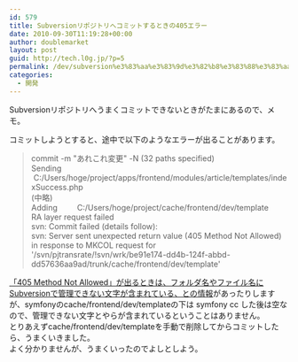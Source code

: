 ```yaml
---
id: 579
title: Subversionリポジトリへコミットするときの405エラー
date: 2010-09-30T11:19:28+00:00
author: doublemarket
layout: post
guid: http://tech.l0g.jp/?p=5
permalink: /dev/subversion%e3%83%aa%e3%83%9d%e3%82%b8%e3%83%88%e3%83%aa%e3%81%b8%e3%82%b3%e3%83%9f%e3%83%83%e3%83%88%e3%81%99%e3%82%8b%e3%81%a8%e3%81%8d%e3%81%ae405%e3%82%a8%e3%83%a9%e3%83%bc/
categories:
  - 開発
---
```


Subversionリポジトリへうまくコミットできないときがたまにあるので、メモ。

<div>
</div>

<div id="_mcePaste">
  コミットしようとすると、途中で以下のようなエラーが出ることがあります。
</div>

<div id="_mcePaste">
</div>

> <div>
>   commit -m "あれこれ変更" -N (32 paths specified)
> </div>
> 
> <div id="_mcePaste">
>   Sending        C:/Users/hoge/project/apps/frontend/modules/article/templates/indexSuccess.php
> </div>
> 
> <div id="_mcePaste">
>   (中略)
> </div>
> 
> <div id="_mcePaste">
>   Adding         C:/Users/hoge/project/cache/frontend/dev/template
> </div>
> 
> <div id="_mcePaste">
>   RA layer request failed
> </div>
> 
> <div id="_mcePaste">
>   svn: Commit failed (details follow):
> </div>
> 
> <div id="_mcePaste">
>   svn: Server sent unexpected return value (405 Method Not Allowed) in response to MKCOL request for '/svn/pjtransrate/!svn/wrk/be91e174-dd4b-124f-abbd-dd57636aa9ad/trunk/cache/frontend/dev/template'
> </div>
> 
> <div id="_mcePaste">
>
> </div>

<div id="_mcePaste">
  <a href="http://pentan.info/program/tools/svn_commit_error.html" target="_blank">「405 Method Not Allowed」が出るときは、フォルダ名やファイル名にSubversionで管理できない文字が含まれている、との情報</a>があったりしますが、symfonyのcache/frontend/dev/templateの下は symfony cc した後は空なので、管理できない文字とやらが含まれているということはありません。
</div>

<div>
</div>

<div id="_mcePaste">
  とりあえずcache/frontend/dev/templateを手動で削除してからコミットしたら、うまくいきました。
</div>

<div id="_mcePaste">
</div>

<div>
  よく分かりませんが、うまくいったのでよしとしよう。
</div>

